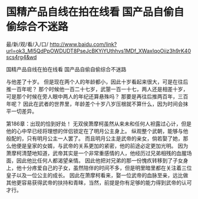 # 国精产品自线在拍在线看 国产品自偷自偷综合不迷路

最/新/观/看/入/口/ http://www.baidu.com/link?url=ok3_Ml5QdPpOWDUDT8PseJcBKYiYUthhvs1MDf_XWaxIqoOiiz3h9rK40scs4rg4&wd

国精产品自线在拍在线看 国产品自偷自偷综合不迷路
   
与他差了十岁。
    但是现在两个人的年龄都小，因此十岁看起来很大，可是在往后推一百年呢？
    那个时候他一百二十七岁，武曌一百一十七，两人还是相差十岁，可是那个时候在旁人眼中两人的年纪还算悬殊吗？
    那要是再往后推两百年，三百年呢？
    因此在武者的世界里，年龄差个十岁八岁压根就不算什么，因为时间会抹平一切差异。

第186章：出现的恰到好处！
    无双侯萧摩柯虽然从来未和任何人袒露过心计，但是他的心中早已经将理想的伴侣锁定在了明月公主身上。
    纵观整个武朝，能够与他般配的，只有明月公主一人罢了。
    而且明月公主是武帝的亲女，倘若娶了她，那么他便是皇家的女婿，与武帝的关系更加的紧密，他的前途必定更加光明。
    因为萧摩柯清楚地知道，武帝其实是一个非常重感情的人，他经历过兄弟相残的血腥场面，因此他比任何人都渴望亲情。
    因此他把对兄弟的那一份愧疚转移到了子女身上，他十分疼爱自己的子女，虽然陪伴的时间不多，但是明里暗里都在关注着三位皇子以及一位公主的成长。
    因此在萧摩柯看来，娶一位武帝的血脉至亲，远比做其他更容易获得武帝的扶持和青睐，当然，前提是你有足够的能力得到武帝的认可才行。
